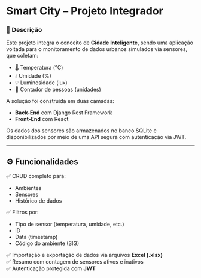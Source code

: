 # Smart City – Projeto Integrador

### 📌 Descrição

Este projeto integra o conceito de **Cidade Inteligente**, sendo uma aplicação voltada para o monitoramento de dados urbanos simulados via sensores, que coletam:

- 🌡️ Temperatura (°C)  
- 💧 Umidade (%)  
- 💡 Luminosidade (lux)  
- 🔢 Contador de pessoas (unidades)  

A solução foi construída em duas camadas:

- **Back-End** com Django Rest Framework 
- **Front-End** com React 

Os dados dos sensores são armazenados no banco SQLite e disponibilizados por meio de uma API segura com autenticação via JWT.

---

## ⚙️ Funcionalidades

✅ CRUD completo para:
- Ambientes  
- Sensores  
- Histórico de dados  

✅ Filtros por:
- Tipo de sensor (temperatura, umidade, etc.)  
- ID  
- Data (timestamp)  
- Código do ambiente (SIG)

✅ Importação e exportação de dados via arquivos **Excel (.xlsx)**  
✅ Resumo com contagem de sensores ativos e inativos  
✅ Autenticação protegida com **JWT**  
